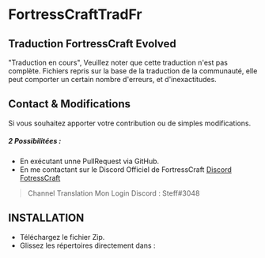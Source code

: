 # FortressCraftTradFr

## Traduction FortressCraft Evolved

"Traduction en cours", Veuillez noter que cette traduction n'est pas complète.
Fichiers repris sur la base de la traduction de la communauté, elle peut comporter un certain nombre d'erreurs,
et d'inexactitudes.

## Contact & Modifications

Si vous souhaitez apporter votre contribution ou de simples modifications.
##### 2 Possibilitées :
- En exécutant unne PullRequest via GitHub.
- En me contactant sur le Discord Officiel de FortressCraft 
  [Discord FotressCraft](https://steamcommunity.com/linkfilter/?url=https://discord.gg/0kQmw4GKk6Zzpj2w)
 > Channel Translation Mon Login Discord : Steff#3048

## INSTALLATION

- Téléchargez le fichier Zip.
- Glissez les répertoires directement dans : 
